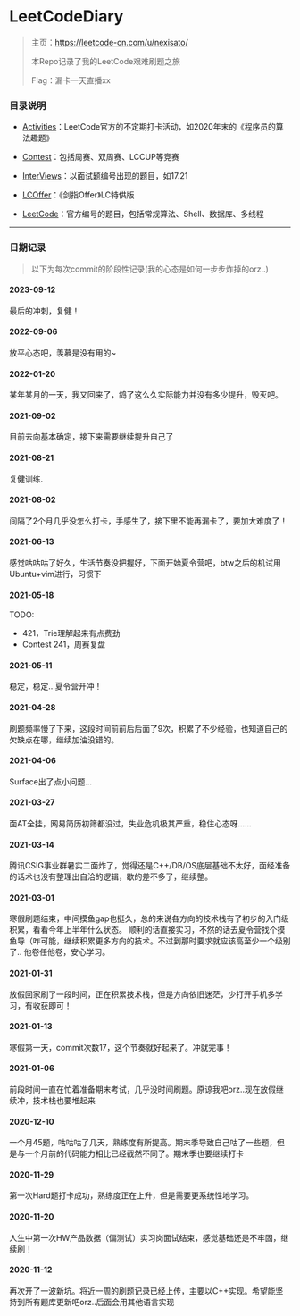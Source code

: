 # LeetCodeDiary
> 主页：https://leetcode-cn.com/u/nexisato/
>
> 本Repo记录了我的LeetCode艰难刷题之旅
>
> Flag：漏卡一天直播xx

### 目录说明

- [Activities](https://github.com/Nexisato/LeetCodeDiary/tree/master/Activities)：LeetCode官方的不定期打卡活动，如2020年末的《程序员的算法趣题》
- [Contest](https://github.com/Nexisato/LeetCodeDiary/tree/master/Contest)：包括周赛、双周赛、LCCUP等竞赛
- [InterViews](https://github.com/Nexisato/LeetCodeDiary/tree/master/InterViews)：以面试题编号出现的题目，如17.21
- [LCOffer](https://github.com/Nexisato/LeetCodeDiary/tree/master/LCOffer)：《剑指Offer》LC特供版

- [LeetCode](https://github.com/Nexisato/LeetCodeDiary/tree/master/LeetCode)：官方编号的题目，包括常规算法、Shell、数据库、多线程

---

### 日期记录

> 以下为每次commit的阶段性记录(我的心态是如何一步步炸掉的orz..)

#### 2023-09-12

最后的冲刺，复健！


#### 2022-09-06

放平心态吧，羡慕是没有用的~

#### 2022-01-20

某年某月的一天，我又回来了，鸽了这么久实际能力并没有多少提升，毁灭吧。

#### 2021-09-02

目前去向基本确定，接下来需要继续提升自己了

#### 2021-08-21

复健训练.

#### 2021-08-02

间隔了2个月几乎没怎么打卡，手感生了，接下里不能再漏卡了，要加大难度了！

#### 2021-06-13

感觉咕咕咕了好久，生活节奏没把握好，下面开始夏令营吧，btw之后的机试用Ubuntu+vim进行，习惯下

#### 2021-05-18

TODO: 
- 421，Trie理解起来有点费劲
- Contest 241，周赛复盘


#### 2021-05-11

稳定，稳定...夏令营开冲！

#### 2021-04-28

刷题频率慢了下来，这段时间前前后后面了9次，积累了不少经验，也知道自己的欠缺点在哪，继续加油没错的。


#### 2021-04-06

Surface出了点小问题...

#### 2021-03-27

面AT全挂，网易简历初筛都没过，失业危机极其严重，稳住心态呀……

#### 2021-03-14

腾讯CSIG事业群暑实二面炸了，觉得还是C++/DB/OS底层基础不太好，面经准备的话术也没有整理出自洽的逻辑，歇的差不多了，继续整。

#### 2021-03-01

寒假刷题结束，中间摸鱼gap也挺久，总的来说各方向的技术栈有了初步的入门级积累，看看今年上半年什么状态。
顺利的话直接实习，不然的话去夏令营找个摸鱼导（咋可能，继续积累更多方向的技术。不过到那时要求就应该高至少一个级别了..
他卷任他卷，安心学习。

#### 2021-01-31

放假回家刷了一段时间，正在积累技术栈，但是方向依旧迷茫，少打开手机多学习，有收获即可！

#### 2021-01-13

寒假第一天，commit次数17，这个节奏就好起来了。冲就完事！

#### 2021-01-06

前段时间一直在忙着准备期末考试，几乎没时间刷题。原谅我吧orz..现在放假继续冲，技术栈也要堆起来

#### 2020-12-10

一个月45题，咕咕咕了几天，熟练度有所提高。期末季导致自己咕了一些题，但是与一个月前的代码能力相比已经截然不同了。期末季也要继续打卡

#### 2020-11-29

第一次Hard题打卡成功，熟练度正在上升，但是需要更系统性地学习。

#### 2020-11-20

人生中第一次HW产品数据（偏测试）实习岗面试结束，感觉基础还是不牢固，继续刷！

#### 2020-11-12

再次开了一波新坑。将近一周的刷题记录已经上传，主要以C++实现。希望能坚持到所有题库更新吧orz..后面会用其他语言实现